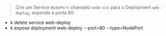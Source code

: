 > Crie um Service `NodePort` chamado `node-svc` para o Deployment `web-deploy`, expondo a porta 80.
- k delete service web-deploy
- k expose deployment web-deploy --port=80 --type=NodePort